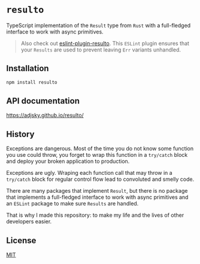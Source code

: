 # `resulto`

TypeScript implementation of the `Result` type from `Rust` with a full-fledged
interface to work with async primitives.

> Also check out
> [eslint-plugin-resulto](https://github.com/adjsky/resulto/tree/master/packages/eslint-plugin-resulto).
> This `ESLint` plugin ensures that your `Results` are used to prevent leaving
> `Err` variants unhandled.

## Installation

```bash
npm install resulto
```

## API documentation

https://adjsky.github.io/resulto/

## History

Exceptions are dangerous. Most of the time you do not know some function you
use could throw, you forget to wrap this function in a `try/catch` block and
deploy your broken application to production.

Exceptions are ugly. Wraping each function call that may throw in a `try/catch`
block for regular control flow lead to convoluted and smelly code.

There are many packages that implement `Result`, but there is no package that
implements a full-fledged interface to work with async primitives and an
`ESLint` package to make sure `Results` are handled.

That is why I made this repository: to make my life and the lives of other
developers easier.

## License

[MIT](https://github.com/adjsky/resulto/blob/master/LICENSE)

